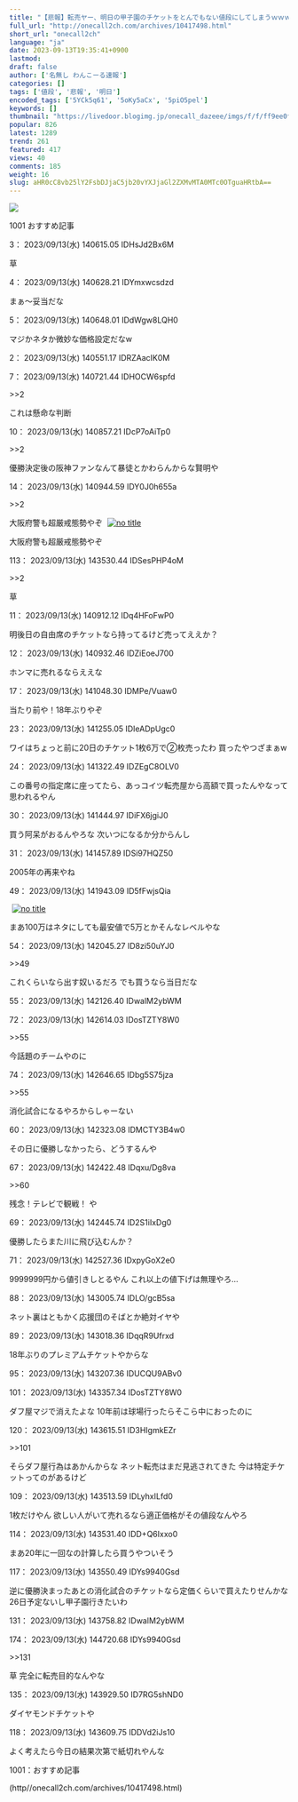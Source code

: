 ```yaml
---
title: "【悲報】転売ヤー、明日の甲子園のチケットをとんでもない値段にしてしまうｗｗｗｗｗｗ "
full_url: "http://onecall2ch.com/archives/10417498.html"
short_url: "onecall2ch"
language: "ja"
date: 2023-09-13T19:35:41+0900
lastmod: 
draft: false
author: ['名無し わんこーる速報']
categories: []
tags: ['値段', '悲報', '明日']
encoded_tags: ['5YCk5q61', '5oKy5aCx', '5piO5pel']
keywords: []
thumbnail: "https://livedoor.blogimg.jp/onecall_dazeee/imgs/f/f/ff9ee0fe-s.jpg"
popular: 826
latest: 1289
trend: 261
featured: 417
views: 40
comments: 185
weight: 16
slug: aHR0cC8vb25lY2FsbDJjaC5jb20vYXJjaGl2ZXMvMTA0MTc0OTguaHRtbA==
---
```


![](https://livedoor.blogimg.jp/onecall_dazeee/imgs/f/f/ff9ee0fe-s.jpg)

<div> <p class='name2'> 1001 おすすめ記事</p> <p class='name2'>3： 2023/09/13(水) 140615.05 IDHsJd2Bx6M</p><p class='onecall'> 草 </p> <p class='name2'>4： 2023/09/13(水) 140628.21 IDYmxwcsdzd</p><p class='onecall'> まぁ～妥当だな </p> <p class='name2'>5： 2023/09/13(水) 140648.01 IDdWgw8LQH0</p><p class='onecall'> マジかネタか微妙な価格設定だなw </p> <p class='name2'>2： 2023/09/13(水) 140551.17 IDRZAacIK0M</p><p class='name2'>7： 2023/09/13(水) 140721.44 IDHOCW6spfd</p><p class='onecall'> <p class='anchor'>>>2</p> これは懸命な判断 </p> <p class='name2'>10： 2023/09/13(水) 140857.21 IDcP7oAiTp0</p><p class='onecall'> <p class='anchor'>>>2</p> 優勝決定後の阪神ファンなんて暴徒とかわらんからな賢明や </p> <p class='name2'>14： 2023/09/13(水) 140944.59 IDY0J0h655a</p><p class='anchor'>>>2</p> 大阪府警も超厳戒態勢やぞ <a target='_blank' href='https//livedoor.blogimg.jp/onecall_dazeee/imgs/c/5/c5f25705.png'><img hspace='5' border='0' class='image pict' alt='no title' src='https//livedoor.blogimg.jp/onecall_dazeee/imgs/c/5/c5f25705-s.png'></a> <p>大阪府警も超厳戒態勢やぞ</p> <p class='name2'>113： 2023/09/13(水) 143530.44 IDSesPHP4oM</p><p class='onecall'> <p class='anchor'>>>2</p> 草 </p> <p class='name2'>11： 2023/09/13(水) 140912.12 IDq4HFoFwP0</p><p class='onecall'> 明後日の自由席のチケットなら持ってるけど売ってええか？ </p> <p class='name2'>12： 2023/09/13(水) 140932.46 IDZiEoeJ700</p><p class='onecall'><p> ホンマに売れるならええな </p></p> <p class='name2'>17： 2023/09/13(水) 141048.30 IDMPe/Vuaw0</p><p class='onecall'> 当たり前や！18年ぶりやぞ </p> <p class='name2'>23： 2023/09/13(水) 141255.05 IDIeADpUgc0</p><p class='onecall'> ワイはちょっと前に20日のチケット1枚6万で②枚売ったわ 買ったやつざまぁw </p> <p class='name2'>24： 2023/09/13(水) 141322.49 IDZEgC8OLV0</p><p class='onecall'><p> この番号の指定席に座ってたら、あっコイツ転売屋から高額で買ったんやなって思われるやん </p></p> <p class='name2'>30： 2023/09/13(水) 141444.97 IDiFX6jgiJ0</p><p class='onecall'> 買う阿呆がおるんやろな 次いつになるか分からんし </p> <p class='name2'>31： 2023/09/13(水) 141457.89 IDSi97HQZ50</p><p class='onecall'> 2005年の再来やね </p> <p class='name2'>49： 2023/09/13(水) 141943.09 ID5fFwjsQia</p> <a target='_blank' href='https//livedoor.blogimg.jp/onecall_dazeee/imgs/1/9/19f626fe.jpg'><img hspace='5' border='0' class='image pict' alt='no title' src='https//livedoor.blogimg.jp/onecall_dazeee/imgs/1/9/19f626fe-s.jpg'></a> <p>まあ100万はネタにしても最安値で5万とかそんなレベルやな</p> <p class='name2'>54： 2023/09/13(水) 142045.27 ID8zi50uYJ0</p><p class='onecall'> <p class='anchor'>>>49</p> これくらいなら出す奴いるだろ でも買うなら当日だな </p> <p class='name2'>55： 2023/09/13(水) 142126.40 IDwalM2ybWM</p><p class='name2'>72： 2023/09/13(水) 142614.03 IDosTZTY8W0</p><p class='onecall'> <p class='anchor'>>>55</p> 今話題のチームやのに </p> <p class='name2'>74： 2023/09/13(水) 142646.65 IDbg5S75jza</p><p class='onecall'> <p class='anchor'>>>55</p> 消化試合になるやろからしゃーない </p> <p class='name2'>60： 2023/09/13(水) 142323.08 IDMCTY3B4w0</p><p class='onecall'> その日に優勝しなかったら、どうするんや </p> <p class='name2'>67： 2023/09/13(水) 142422.48 IDqxu/Dg8va</p><p class='onecall'> <p class='anchor'>>>60</p> 残念！テレビで観戦！ や </p> <p class='name2'>69： 2023/09/13(水) 142445.74 ID2S1iIxDg0</p><p class='onecall'> 優勝したらまた川に飛び込むんか？ </p> <p class='name2'>71： 2023/09/13(水) 142527.36 IDxpyGoX2e0</p><p class='onecall'> 9999999円から値引きしとるやん これ以上の値下げは無理やろ… </p> <p class='name2'>88： 2023/09/13(水) 143005.74 IDLO/gcB5sa</p><p class='onecall'> ネット裏はともかく応援団のそばとか絶対イヤや </p> <p class='name2'>89： 2023/09/13(水) 143018.36 IDqqR9Ufrxd</p><p class='onecall'> 18年ぶりのプレミアムチケットやからな </p> <p class='name2'>95： 2023/09/13(水) 143207.36 IDUCQU9ABv0</p><p class='name2'>101： 2023/09/13(水) 143357.34 IDosTZTY8W0</p><p class='onecall'> ダフ屋マジで消えたよな 10年前は球場行ったらそこら中におったのに </p> <p class='name2'>120： 2023/09/13(水) 143615.51 ID3HIgmkEZr</p><p class='onecall'> <p class='anchor'>>>101</p> そらダフ屋行為はあかんからな ネット転売はまだ見逃されてきた 今は特定チケットってのがあるけど </p> <p class='name2'>109： 2023/09/13(水) 143513.59 IDLyhxILfd0</p><p class='onecall'> 1枚だけやん 欲しい人がいて売れるなら適正価格がその値段なんやろ </p> <p class='name2'>114： 2023/09/13(水) 143531.40 IDD+Q6Ixxo0</p><p class='onecall'> まあ20年に一回なの計算したら買うやついそう </p> <p class='name2'>117： 2023/09/13(水) 143550.49 IDYs9940Gsd</p><p class='onecall'> 逆に優勝決まったあとの消化試合のチケットなら定価くらいで買えたりせんかな 26日予定ないし甲子園行きたいわ </p> <p class='name2'>131： 2023/09/13(水) 143758.82 IDwalM2ybWM</p><p class='name2'>174： 2023/09/13(水) 144720.68 IDYs9940Gsd</p><p class='onecall'> <p class='anchor'>>>131</p> 草 完全に転売目的なんやな </p> <p class='name2'>135： 2023/09/13(水) 143929.50 ID7RG5shND0</p><p class='onecall'> ダイヤモンドチケットや </p> <p class='name2'>118： 2023/09/13(水) 143609.75 IDDVd2iJs10</p><p class='onecall'><p> よく考えたら今日の結果次第で紙切れやんな </p></p> <p class='name2'>1001：おすすめ記事</p> </div>

(http//onecall2ch.com/archives/10417498.html)
